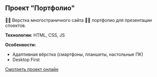 ## Проект "Портфолио"

🧑‍💼 Верстка многостраничного сайта 🧑‍💼 портфолио для презентации споектов.

**Технологии:** HTML, CSS, JS

**Особенности:**

- Адаптивная вёрстка (смартфоны, планшеты, настольные ПК)
- Desktop First

[Смотреть проект онлайн](https://evgeniy-web-dev.github.io/portfolio/)
